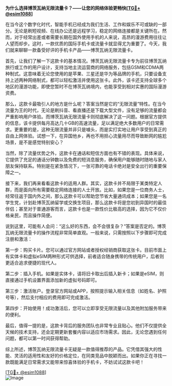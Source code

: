 **为什么选择博茨瓦纳无限流量卡？——让您的网络体验更畅快[[TG💪+ @esim1088](https://t.me/s/esim1088)]**

在当今这个数字化时代，智能手机已经成为我们生活、工作和娱乐不可或缺的一部分。无论是刷短视频、在线办公还是远程学习，稳定的网络连接都是关键所在。然而，对于经常出差或者需要长期在国外使用手机的人来说，高昂的漫游费用往往让人望而却步。这时，一款优质的国际手机卡或流量卡就显得尤为重要了。今天，我们就来聊聊一款备受好评的手机卡产品——博茨瓦纳无限流量卡。

首先，让我们了解一下这款卡的基本情况。博茨瓦纳无限流量卡专为前往博茨瓦纳旅行或工作的用户设计，支持当地主流运营商的网络服务，包括GSM和CDMA两种制式。这意味着无论您使用的是苹果、三星还是华为等品牌的手机，只要设备支持上述两种网络制式，都可以轻松激活并使用这张卡。此外，该卡还支持全球多个地区的漫游功能，即使您暂时不在博茨瓦纳境内，也能享受到相对实惠的国际漫游资费。

那么，这款卡最吸引人的地方是什么呢？答案当然是它的“无限流量”特性。在当今流量为王的时代，无论是刷抖音、看直播还是下载大型文件，没有足够的流量都会严重影响用户体验。而博茨瓦纳无限流量卡则彻底解决了这一问题。根据官方提供的信息，该卡提供每月高达几十GB的高速流量，足以满足绝大多数用户的日常需求。更重要的是，这种无限流量并非只是噱头，而是实打实地让用户享受到真正的自由上网体验。试想一下，在异国他乡，再也不用担心流量用尽而导致断网的尴尬场景，是不是感觉特别安心？

当然，除了流量优势之外，这款卡在通话和短信方面也有不错的表现。具体来说，它提供了充足的通话分钟数以及免费的短消息服务，确保用户能够随时随地与家人朋友保持联系。特别是在紧急情况下，一张可靠的电话卡绝对是安全出行的重要保障之一。

接下来，我们再来看看这款卡的适用人群。其实，这款卡并不局限于某类特定人群，而是面向所有需要稳定网络连接的人士开放。比如，如果您是一位商务人士，经常往返于国内外之间，那么这款卡可以帮助您节省大量通讯成本；如果您是一名学生党，计划赴博茨瓦纳留学或交换生项目，那么这款卡将是您初到异国时的最佳伴侣；甚至对于普通游客而言，这款卡也是一款性价比极高的选择，因为它不仅价格亲民，而且操作简便。

说到这里，可能有人会问：“这么好的东西，会不会很复杂？”答案是否定的。博茨瓦纳无限流量卡的操作流程非常简单直观。一般来说，只需按照以下步骤即可完成注册和激活：

第一步：购买卡片。您可以通过官方网站或者授权经销商获取这张卡。目前市面上有实体卡和虚拟eSIM两种形式可供选择，前者适合随身携带的传统用户，后者则更适合追求便捷的现代人。

第二步：插入手机。如果是实体卡，请将旧卡取出后插入新卡；如果是eSIM，则直接通过手机设置界面添加新的虚拟号码即可。

第三步：激活账户。登录官方网站或APP，按照提示输入相关信息（如姓名、护照号等），然后支付相应的费用即可完成激活。

第四步：开始使用！成功激活后，您可以立即享受无限流量以及其他附加服务带来的便利。

最后，值得一提的是，这款卡背后的服务团队也非常专业且贴心。他们不仅提供全天候的技术支持，还会定期更新套餐内容以适应市场需求。因此，无论您遇到任何问题，都可以第一时间获得帮助。

综上所述，博茨瓦纳无限流量卡无疑是一款值得推荐的产品。它凭借其强大的性能、灵活的适用性和友好的价格定位，在同类竞品中脱颖而出。如果你正在寻找一款既能满足日常需求又能带来惊喜体验的手机卡，不妨试试这款卡吧！

[[TG💪+ @esim1088](https://t.me/s/esim1088)]  
![Image](https://i.postimg.cc/4NQfJmqS/Snipaste-2025-05-13-00-14-12.png)